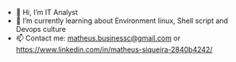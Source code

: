 - 👋 Hi, I’m IT Analyst
- 🌱 I’m currently learning about Environment linux, Shell script and Devops culture
- 📫 Contact me: matheus.businessc@gmail.com or https://www.linkedin.com/in/matheus-siqueira-2840b4242/

<!---
matheus-sbx/matheus-sbx is a ✨ special ✨ repository because its `README.md` (this file) appears on your GitHub profile.
You can click the Preview link to take a look at your changes.
--->
